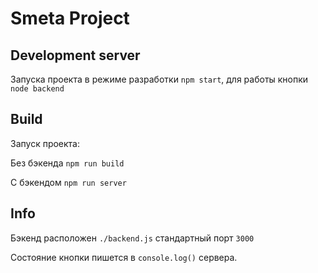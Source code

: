 # Smeta Project

## Development server
Запуска проекта в режиме разработки `npm start`, для работы кнопки `node backend`

## Build
Запуск проекта:

Без бэкенда `npm run build`

С бэкендом `npm run server`

## Info
Бэкенд расположен `./backend.js` стандартный порт `3000`

Состояние кнопки пишется в `console.log()` сервера.
